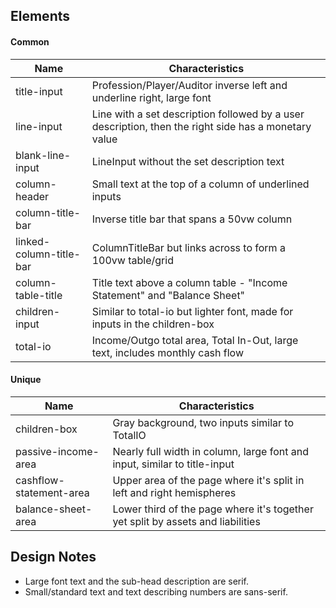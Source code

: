 ## Elements

#### Common

| Name                    | Characteristics                                                                                      |
| ----------------------- | ---------------------------------------------------------------------------------------------------- |
| title-input             | Profession/Player/Auditor inverse left and underline right, large font                               |
| line-input              | Line with a set description followed by a user description, then the right side has a monetary value |
| blank-line-input        | LineInput without the set description text                                                           |
| column-header           | Small text at the top of a column of underlined inputs                                               |
| column-title-bar        | Inverse title bar that spans a 50vw column                                                           |
| linked-column-title-bar | ColumnTitleBar but links across to form a 100vw table/grid                                           |
| column-table-title      | Title text above a column table - "Income Statement" and "Balance Sheet"                             |
| children-input          | Similar to total-io but lighter font, made for inputs in the children-box                            |
| total-io                | Income/Outgo total area, Total In-Out, large text, includes monthly cash flow                        |

#### Unique

| Name                    | Characteristics                                                                 |
| ----------------------- | ------------------------------------------------------------------------------- |
| children-box            | Gray background, two inputs similar to TotalIO                                  |
| passive-income-area     | Nearly full width in column, large font and input, similar to title-input       |
| cashflow-statement-area | Upper area of the page where it's split in left and right hemispheres           |
| balance-sheet-area      | Lower third of the page where it's together yet split by assets and liabilities |

## Design Notes

- Large font text and the sub-head description are serif.
- Small/standard text and text describing numbers are sans-serif.
